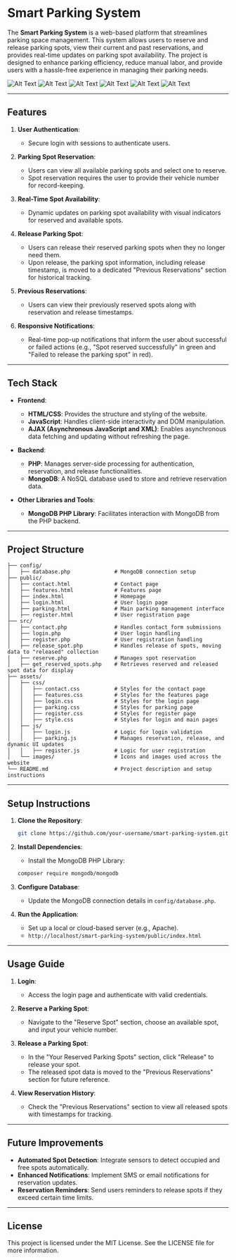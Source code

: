 # Smart Parking System

The **Smart Parking System** is a web-based platform that streamlines parking space management. This system allows users to reserve and release parking spots, view their current and past reservations, and provides real-time updates on parking spot availability. The project is designed to enhance parking efficiency, reduce manual labor, and provide users with a hassle-free experience in managing their parking needs.

![Alt Text](../Downloads/Other/Smart%20Parking%20System/assets/screenshots/home.png)
![Alt Text](../Downloads/Other/Smart%20Parking%20System/assets/screenshots/system.png)
![Alt Text](../Downloads/Other/Smart%20Parking%20System/assets/screenshots/feature.png)
![Alt Text](../Downloads/Other/Smart%20Parking%20System/assets/screenshots/register.png)
![Alt Text](../Downloads/Other/Smart%20Parking%20System/assets/screenshots/login.png)
![Alt Text](../Downloads/Other/Smart%20Parking%20System/assets/screenshots/contact.png)

---

## Features

1.  **User Authentication**:

    - Secure login with sessions to authenticate users.

2.  **Parking Spot Reservation**:

    - Users can view all available parking spots and select one to reserve.
    - Spot reservation requires the user to provide their vehicle number for record-keeping.

3.  **Real-Time Spot Availability**:

    - Dynamic updates on parking spot availability with visual indicators for reserved and available spots.

4.  **Release Parking Spot**:

    - Users can release their reserved parking spots when they no longer need them.
    - Upon release, the parking spot information, including release timestamp, is moved to a dedicated "Previous Reservations" section for historical tracking.

5.  **Previous Reservations**:

    - Users can view their previously reserved spots along with reservation and release timestamps.

6.  **Responsive Notifications**:

    - Real-time pop-up notifications that inform the user about successful or failed actions (e.g., "Spot reserved successfully" in green and "Failed to release the parking spot" in red).

---

## Tech Stack

- **Frontend**:

  - **HTML/CSS**: Provides the structure and styling of the website.
  - **JavaScript**: Handles client-side interactivity and DOM manipulation.
  - **AJAX (Asynchronous JavaScript and XML)**: Enables asynchronous data fetching and updating without refreshing the page.

- **Backend**:

  - **PHP**: Manages server-side processing for authentication, reservation, and release functionalities.
  - **MongoDB**: A NoSQL database used to store and retrieve reservation data.

- **Other Libraries and Tools**:

  - **MongoDB PHP Library**: Facilitates interaction with MongoDB from the PHP backend.

---

## Project Structure

```
├── config/
│   ├── database.php              # MongoDB connection setup
├── public/
│   ├── contact.html              # Contact page
│   ├── features.html             # Features page
│   ├── index.html                # Homepage
│   ├── login.html                # User login page
│   ├── parking.html              # Main parking management interface
│   ├── register.html             # User registration page
├── src/
│   ├── contact.php               # Handles contact form submissions
│   ├── login.php                 # User login handling
│   ├── register.php              # User registration handling
│   ├── release_spot.php          # Handles release of spots, moving data to "released" collection
│   ├── reserve.php               # Manages spot reservation
│   ├── get_reserved_spots.php    # Retrieves reserved and released spot data for display
├── assets/
│   ├── css/
│   │   ├── contact.css           # Styles for the contact page
│   │   ├── features.css          # Styles for the features page
│   │   ├── login.css             # Styles for the login page
│   │   ├── parking.css           # Styles for parking page
│   │   ├── register.css          # Styles for register page
│   │   ├── style.css             # Styles for login and main pages
│   ├── js/
│   │   ├── login.js              # Logic for login validation
│   │   ├── parking.js            # Manages reservation, release, and dynamic UI updates
│   │   ├── register.js           # Logic for user registration
│   └── images/                   # Icons and images used across the website
└── README.md                     # Project description and setup instructions

```

---

## Setup Instructions

1.  **Clone the Repository**:
    ```bash
    git clone https://github.com/your-username/smart-parking-system.git
    ```
2.  **Install Dependencies**:

    - Install the MongoDB PHP Library:

    ```bash
    composer require mongodb/mongodb
    ```

3.  **Configure Database**:

    - Update the MongoDB connection details in `config/database.php`.

4.  **Run the Application**:

    - Set up a local or cloud-based server (e.g., Apache).
    - `http://localhost/smart-parking-system/public/index.html`

---

## Usage Guide

1.  **Login**:

    - Access the login page and authenticate with valid credentials.

2.  **Reserve a Parking Spot**:

    - Navigate to the "Reserve Spot" section, choose an available spot, and input your vehicle number.

3.  **Release a Parking Spot**:

    - In the "Your Reserved Parking Spots" section, click "Release" to release your spot.
    - The released spot data is moved to the "Previous Reservations" section for future reference.

4.  **View Reservation History**:

    - Check the "Previous Reservations" section to view all released spots with timestamps for tracking.

---

## Future Improvements

- **Automated Spot Detection**: Integrate sensors to detect occupied and free spots automatically.
- **Enhanced Notifications**: Implement SMS or email notifications for reservation updates.
- **Reservation Reminders**: Send users reminders to release spots if they exceed certain time limits.

---

## License

This project is licensed under the MIT License. See the LICENSE file for more information.
